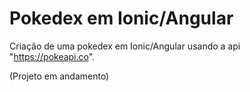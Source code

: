 # Pokedex em Ionic/Angular 

Criação de uma pokedex em Ionic/Angular usando a api "https://pokeapi.co". 

(Projeto em andamento)
